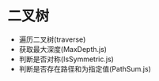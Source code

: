 # 二叉树

- 遍历二叉树(traverse)
- 获取最大深度(MaxDepth.js)
- 判断是否对称(IsSymmetric.js)
- 判断是否存在路径和为指定值(PathSum.js)
